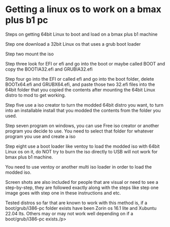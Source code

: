 <!DOCTYPE html>
<html>
<body>

<h1>Getting a linux os to work on a bmax plus b1 pc</h1>

<p>Steps on getting 64bit Linux to boot and load on a bmax plus b1 machine</p>

<p>Step one download a 32bit Linux os that uses a grub boot loader</p>
<p>Step two mount the iso</p>
<p>Step three look for EFI or efi and go into the boot or maybe called BOOT and copy the BOOTIA32.efi and GRUBIA32.efi</p>
<p>Step four go into the EFI or called efi and go into the boot folder, delete BOOTx64.efi and GRUBX64.efi, and paste those two 32.efi files into the 64bit folder that you copied the contents after mounting the 64bit Linux distro to mod to get working.</p>
<p>Step five use a iso creator to turn the modded 64bit distro you want, to turn into an installable install that you modded the contents from the folder you used.</P>
<p>Step seven program on windows, you can use Free iso creator or another program you decide to use. You need to select that folder for whatever program you use and create a iso</p>
<p>Step eight use a boot loader like ventoy to load the modded iso with 64bit Linux os on it, do NOT try to burn the iso directly to USB will not work for bmax plus b1 machine.</p>
<p>You need to use ventoy or another multi iso loader in order to load the modded iso.</p>
<p>Screen shots are also included for people that are visual or need to see a step-by-step, they are followed exactly along with the steps like step one image goes with step one in these instructions and etc.</p>
<p>Tested distros so far that are known to work with this method is, if a boot/grub/i386-pc folder exists have been Zorin os 16.1 lite and Xubuntu 22.04 lts. Others may or may not work well depending on if a boot/grub/i386-pc exists./p>
</body>
</html>